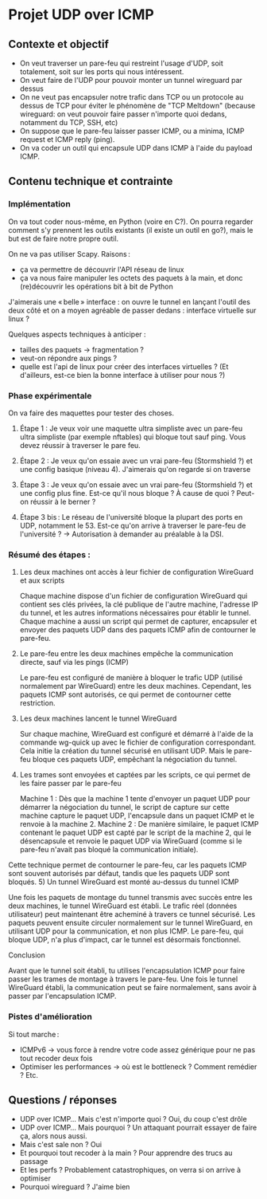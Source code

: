 # Projet UDP over ICMP


## Contexte et objectif

- On veut traverser un pare-feu qui restreint l'usage d'UDP, soit totalement,
  soit sur les ports qui nous intéressent.
- On veut faire de l'UDP pour pouvoir monter un tunnel wireguard par dessus
- On ne veut pas encapsuler notre trafic dans TCP ou un protocole au dessus de
  TCP pour éviter le phénomène de "TCP Meltdown" (because wireguard: on veut
  pouvoir faire passer n'importe quoi dedans, notamment du TCP, SSH, etc)
- On suppose que le pare-feu laisser passer ICMP, ou a minima, ICMP request et
  ICMP reply (ping).
- On va coder un outil qui encapsule UDP dans ICMP à l'aide du payload ICMP.


## Contenu technique et contrainte

### Implémentation

On va tout coder nous-même, en Python (voire en C?). On pourra regarder comment
s'y prennent les outils existants (il existe un outil en go?), mais le but est
de faire notre propre outil.

On ne va pas utiliser Scapy. Raisons :
- ça va permettre de découvrir l'API réseau de linux
- ça va nous faire manipuler les octets des paquets à la main, et donc
  (re)découvrir les opérations bit à bit de Python

J'aimerais une « belle » interface : on ouvre le tunnel en lançant l'outil des
deux côté et on a moyen agréable de passer dedans : interface virtuelle sur
linux ?

Quelques aspects techniques à anticiper :
- tailles des paquets → fragmentation ?
- veut-on répondre aux pings ?
- quelle est l'api de linux pour créer des interfaces virtuelles ? (Et
  d'ailleurs, est-ce bien la bonne interface à utiliser pour nous ?)


### Phase expérimentale

On va faire des maquettes pour tester des choses.

1. Étape 1 : Je veux voir une maquette ultra simpliste avec un pare-feu ultra
   simpliste (par exemple nftables) qui bloque tout sauf ping. Vous devez
   réussir à traverser le pare feu.

2. Étape 2 : Je veux qu'on essaie avec un vrai pare-feu (Stormshield ?) et une
   config basique (niveau 4). J'aimerais qu'on regarde si on traverse

3. Étape 3 : Je veux qu'on essaie avec un vrai pare-feu (Stormshield ?) et une
   config plus fine. Est-ce qu'il nous bloque ? À cause de quoi ? Peut-on
   réussir à le berner ?

4. Étape 3 bis : Le réseau de l'université bloque la plupart des ports en UDP,
   notamment le 53. Est-ce qu'on arrive à traverser le pare-feu de l'université
   ? → Autorisation à demander au préalable à la DSI.

### Résumé des étapes :

1) Les deux machines ont accès à leur fichier de configuration WireGuard et aux scripts

    Chaque machine dispose d'un fichier de configuration WireGuard qui contient ses clés privées, la clé publique de l'autre machine, l'adresse IP du tunnel, et les autres informations nécessaires pour établir le tunnel.
    Chaque machine a aussi un script qui permet de capturer, encapsuler et envoyer des paquets UDP dans des paquets ICMP afin de contourner le pare-feu.

2) Le pare-feu entre les deux machines empêche la communication directe, sauf via les pings (ICMP)

    Le pare-feu est configuré de manière à bloquer le trafic UDP (utilisé normalement par WireGuard) entre les deux machines. Cependant, les paquets ICMP sont autorisés, ce qui permet de contourner cette restriction.

3) Les deux machines lancent le tunnel WireGuard

    Sur chaque machine, WireGuard est configuré et démarré à l'aide de la commande wg-quick up avec le fichier de configuration correspondant. Cela initie la création du tunnel sécurisé en utilisant UDP.
    Mais le pare-feu bloque ces paquets UDP, empêchant la négociation du tunnel.

4) Les trames sont envoyées et captées par les scripts, ce qui permet de les faire passer par le pare-feu

    Machine 1 : Dès que la machine 1 tente d'envoyer un paquet UDP pour démarrer la négociation du tunnel, le script de capture sur cette machine capture le paquet UDP, l'encapsule dans un paquet ICMP et le renvoie à la machine 2.
    Machine 2 : De manière similaire, le paquet ICMP contenant le paquet UDP est capté par le script de la machine 2, qui le désencapsule et renvoie le paquet UDP via WireGuard (comme si le pare-feu n'avait pas bloqué la communication initiale).

Cette technique permet de contourner le pare-feu, car les paquets ICMP sont souvent autorisés par défaut, tandis que les paquets UDP sont bloqués.
5) Un tunnel WireGuard est monté au-dessus du tunnel ICMP

  Une fois les paquets de montage du tunnel transmis avec succès entre les deux machines, le tunnel WireGuard est établi. Le trafic réel (données utilisateur) peut maintenant être acheminé à travers ce tunnel sécurisé.
  Les paquets peuvent ensuite circuler normalement sur le tunnel WireGuard, en utilisant UDP pour la communication, et non plus ICMP. Le pare-feu, qui bloque UDP, n'a plus d'impact, car le tunnel est désormais fonctionnel.

Conclusion

Avant que le tunnel soit établi, tu utilises l'encapsulation ICMP pour faire passer les trames de montage à travers le pare-feu.
Une fois le tunnel WireGuard établi, la communication peut se faire normalement, sans avoir à passer par l'encapsulation ICMP.

### Pistes d'amélioration

Si tout marche :
- ICMPv6 → vous force à rendre votre code assez générique pour ne pas tout
  recoder deux fois
- Optimiser les performances → où est le bottleneck ? Comment remédier ? Etc.


## Questions / réponses

- UDP over ICMP… Mais c'est n'importe quoi ? Oui, du coup c'est drôle
- UDP over ICMP… Mais pourquoi ? Un attaquant pourrait essayer de faire ça, alors nous aussi.
- Mais c'est sale non ? Oui
- Et pourquoi tout recoder à la main ? Pour apprendre des trucs au passage
- Et les perfs ? Probablement catastrophiques, on verra si on arrive à optimiser
- Pourquoi wireguard ? J'aime bien
